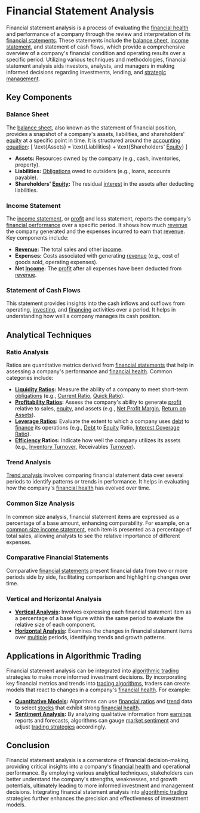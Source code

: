# Financial Statement Analysis

Financial statement analysis is a process of evaluating the [financial health](../f/financial_health.md) and performance of a company through the review and interpretation of its [financial statements](../f/financial_statements.md). These statements include the [balance sheet](../b/balance_sheet.md), [income statement](../i/income_statement.md), and statement of cash flows, which provide a comprehensive overview of a company's financial condition and operating results over a specific period. Utilizing various techniques and methodologies, financial statement analysis aids investors, analysts, and managers in making informed decisions regarding investments, lending, and [strategic management](../s/strategic_management.md).

## Key Components

### Balance Sheet
The [balance sheet](../b/balance_sheet.md), also known as the statement of financial position, provides a snapshot of a company's assets, liabilities, and shareholders' [equity](../e/equity.md) at a specific point in time. It is structured around the [accounting equation](../a/accounting_equation.md): 
\[ \text{Assets} = \text{Liabilities} + \text{Shareholders' [Equity](../e/equity.md)} \]
- **Assets:** Resources owned by the company (e.g., cash, inventories, property).
- **Liabilities:** [Obligations](../o/obligation.md) owed to outsiders (e.g., loans, accounts payable).
- **Shareholders' [Equity](../e/equity.md):** The residual [interest](../i/interest.md) in the assets after deducting liabilities.

### Income Statement
The [income statement](../i/income_statement.md), or [profit](../p/profit.md) and loss statement, reports the company's [financial performance](../f/financial_performance.md) over a specific period. It shows how much [revenue](../r/revenue.md) the company generated and the expenses incurred to earn that [revenue](../r/revenue.md). Key components include:
- **[Revenue](../r/revenue.md):** The total sales and other [income](../i/income.md).
- **Expenses:** Costs associated with generating [revenue](../r/revenue.md) (e.g., cost of goods sold, operating expenses).
- **Net [Income](../i/income.md):** The [profit](../p/profit.md) after all expenses have been deducted from [revenue](../r/revenue.md).

### Statement of Cash Flows
This statement provides insights into the cash inflows and outflows from operating, [investing](../i/investing.md), and [financing](../f/financing.md) activities over a period. It helps in understanding how well a company manages its cash position.

## Analytical Techniques

### Ratio Analysis
Ratios are quantitative metrics derived from [financial statements](../f/financial_statements.md) that help in assessing a company's performance and [financial health](../f/financial_health.md). Common categories include:
- **[Liquidity Ratios](../l/liquidity_ratios.md):** Measure the ability of a company to meet short-term [obligations](../o/obligation.md) (e.g., [Current Ratio](../c/current_ratio.md), [Quick Ratio](../q/quick_ratio.md)).
- **[Profitability Ratios](../p/profitability_ratios.md):** Assess the company's ability to generate [profit](../p/profit.md) relative to sales, [equity](../e/equity.md), and assets (e.g., [Net Profit Margin](../n/net_profit_margin.md), [Return on Assets](../r/return_on_assets_(roa).md)).
- **[Leverage Ratios](../l/leverage_ratios.md):** Evaluate the extent to which a company uses [debt](../d/debt.md) to [finance](../f/finance.md) its operations (e.g., [Debt](../d/debt.md) to [Equity](../e/equity.md) Ratio, [Interest Coverage Ratio](../i/interest_coverage_ratio.md)).
- **[Efficiency](../e/efficiency.md) Ratios:** Indicate how well the company utilizes its assets (e.g., [Inventory Turnover](../i/inventory_turnover.md), Receivables [Turnover](../t/turnover.md)).

### Trend Analysis
[Trend analysis](../t/trend_analysis.md) involves comparing financial statement data over several periods to identify patterns or trends in performance. It helps in evaluating how the company's [financial health](../f/financial_health.md) has evolved over time.

### Common Size Analysis
In common size analysis, financial statement items are expressed as a percentage of a base amount, enhancing comparability. For example, on a [common size income statement](../c/common_size_income_statement.md), each item is presented as a percentage of total sales, allowing analysts to see the relative importance of different expenses.

### Comparative Financial Statements
Comparative [financial statements](../f/financial_statements.md) present financial data from two or more periods side by side, facilitating comparison and highlighting changes over time.

### Vertical and Horizontal Analysis
- **[Vertical Analysis](../v/vertical_analysis.md):** Involves expressing each financial statement item as a percentage of a base figure within the same period to evaluate the relative size of each component.
- **[Horizontal Analysis](../h/horizontal_analysis.md):** Examines the changes in financial statement items over [multiple](../m/multiple.md) periods, identifying trends and growth patterns.

## Applications in Algorithmic Trading

Financial statement analysis can be integrated into [algorithmic trading](../a/algorithmic_trading.md) strategies to make more informed investment decisions. By incorporating key financial metrics and trends into [trading algorithms](../t/trading_algorithms.md), traders can create models that react to changes in a company's [financial health](../f/financial_health.md). For example:
- **[Quantitative Models](../q/quantitative_models.md):** Algorithms can use [financial ratios](../f/financial_ratios.md) and [trend](../t/trend.md) data to select [stocks](../s/stock.md) that exhibit strong [financial health](../f/financial_health.md).
- **[Sentiment Analysis](../s/sentiment_analysis.md):** By analyzing qualitative information from [earnings](../e/earnings.md) reports and forecasts, algorithms can gauge [market sentiment](../m/market_sentiment.md) and adjust [trading strategies](../t/trading_strategies.md) accordingly.

## Conclusion

Financial statement analysis is a cornerstone of financial decision-making, providing critical insights into a company's [financial health](../f/financial_health.md) and operational performance. By employing various analytical techniques, stakeholders can better understand the company's strengths, weaknesses, and growth potentials, ultimately leading to more informed investment and management decisions. Integrating financial statement analysis into [algorithmic trading](../a/algorithmic_trading.md) strategies further enhances the precision and effectiveness of investment models.
